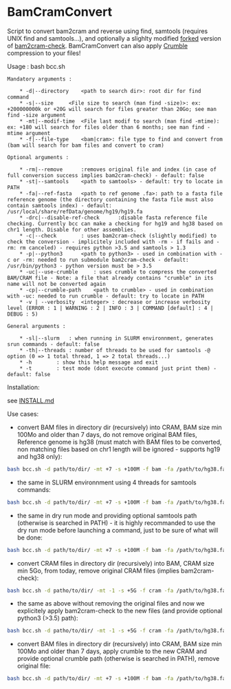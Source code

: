 # BamCramConvert

Script to convert bam2cram and reverse using find, samtools (requires UNIX find and samtools...), and optionally a slighlty modified [forked](https://github.com/beboche/bam2cram-check) version of [bam2cram-check](https://github.com/wtsi-hgi/bam2cram-check). BamCramConvert can also apply [Crumble](https://github.com/jkbonfield/crumble) compression to your files!

Usage : bash bcc.sh

	Mandatory arguments :
  
		* -d|--directory	<path to search dir>: root dir for find command    
		* -s|--size		<File size to search (man find -size)>: ex: +200000000k or +20G will search for files greater than 20Go; see man find -size argument    
		* -mt|--modif-time	<File last modif to search (man find -mtime): ex: +180 will search for files older than 6 months; see man find -mtime argument    
		* -f|--file-type	<bam|cram>: file type to find and convert from (bam will search for bam files and convert to cram)
    
	Optional arguments :
  
		* -rm|--remove		:removes original file and index (in case of full conversion success implies bam2cram-check) - default: false
		* -st|--samtools	<path to samtools> - default: try to locate in PATH
		* -fa|--ref-fasta	<path to ref genome .fa>: path to a fasta file reference genome (the directory containing the fasta file must also contain samtools index) - default: /usr/local/share/refData/genome/hg19/hg19.fa
		* -drc|--disable-ref-check      :disable fasta reference file checking. Currently bcc can make a checking for hg19 and hg38 based on chr1 length. Disable for other assemblies.
		* -c|--check		: uses bam2cram-check (slightly modified) to check the conversion - implicitely included with -rm - if fails and -rm: rm canceled) - requires python >3.5 and samtools > 1.3
		* -p|--python3		<path to python3> - used in combination with -c or -rm: needed to run submodule bam2cram-check - default: /usr/bin/python3 - python version must be > 3.5
		* -uc|--use-crumble     : uses crumble to compress the converted BAM/CRAM file - Note: a file that already contains "crumble" in its name will not be converted again
		* -cp|--crumble-path    <path to crumble> - used in combination with -uc: needed to run crumble - default: try to locate in PATH
		* -v | --verbosity 	<integer> : decrease or increase verbosity level (ERROR : 1 | WARNING : 2 | INFO : 3 | COMMAND [default] : 4 | DEBUG : 5)
    
	General arguments :
  
		* -sl|--slurm   : when running in SLURM environnment, generates srun commands - default: false
		* -th|--threads : number of threads to be used for samtools -@ option (0 => 1 total thread, 1 => 2 total threads...)
		* -h		: show this help message and exit
		* -t		: test mode (dont execute command just print them) - default: false

Installation:

see [INSTALL.md](https://github.com/beboche/BamCramConvert/blob/master/INSTALL.md)

Use cases:

* convert BAM files in directory dir (recursively) into CRAM, BAM size min 100Mo and older than 7 days, do not remove original BAM files, Reference genome is hg38 (must match with BAM files to be converted, non matching files based on chr1 length will be ignored - supports hg19 and hg38 only):

```bash
bash bcc.sh -d path/to/dir/ -mt +7 -s +100M -f bam -fa /path/to/hg38.fa
```

* the same in SLURM environnment using 4 threads for samtools commands:

```bash
bash bcc.sh -d path/to/dir/ -mt +7 -s +100M -f bam -fa /path/to/hg38.fa -sl -th 3
```

* the same in dry run mode and providing optional samtools path (otherwise is searched in PATH) - it is highly recommanded to use the dry run mode before launching a command, just to be sure of what will be done:

```bash
bash bcc.sh -d path/to/dir/ -mt +7 -s +100M -f bam -fa /path/to/hg38.fa -sl -th 3 -st /special/place/samtools -t
```

* convert CRAM files in directory dir (recursively) into BAM, CRAM size min 5Go, from today, remove original CRAM files (implies bam2cram-check):

```bash
bash bcc.sh -d patho/to/dir/ -mt -1 -s +5G -f cram -fa /path/to/hg38.fa -rm
```

* the same as above without removing the original files and now we explicitely apply bam2cram-check to the new files (and provide optional python3 (>3.5) path):

```bash
bash bcc.sh -d patho/to/dir/ -mt -1 -s +5G -f cram -fa /path/to/hg38.fa -c -p /usr/bin/python3
```

* convert BAM files in directory dir (recursively) into CRAM, BAM size min 100Mo and older than 7 days, apply crumble to the new CRAM and provide optional crumble path (otherwise is searched in PATH), remove original file:

```bash
bash bcc.sh -d path/to/dir/ -mt +7 -s +100M -f bam -fa /path/to/hg38.fa -uc -cp /special/place/crumble -rm
```




